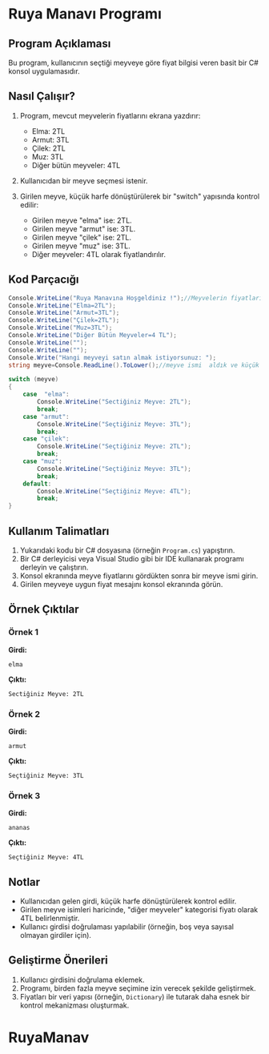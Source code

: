 # Ruya Manavı Programı

## Program Açıklaması
Bu program, kullanıcının seçtiği meyveye göre fiyat bilgisi veren basit bir C# konsol uygulamasıdır.

## Nasıl Çalışır?

1. Program, mevcut meyvelerin fiyatlarını ekrana yazdırır:
   - Elma: 2TL
   - Armut: 3TL
   - Çilek: 2TL
   - Muz: 3TL
   - Diğer bütün meyveler: 4TL

2. Kullanıcıdan bir meyve seçmesi istenir.
3. Girilen meyve, küçük harfe dönüştürülerek bir "switch" yapısında kontrol edilir:
   - Girilen meyve "elma" ise: 2TL.
   - Girilen meyve "armut" ise: 3TL.
   - Girilen meyve "çilek" ise: 2TL.
   - Girilen meyve "muz" ise: 3TL.
   - Diğer meyveler: 4TL olarak fiyatlandırılır.

## Kod Parçacığı

```csharp
Console.WriteLine("Ruya Manavına Hoşgeldiniz !");//Meyvelerin fiyatlarını ekrana yazdırdık
Console.WriteLine("Elma=2TL");
Console.WriteLine("Armut=3TL");
Console.WriteLine("Çilek=2TL");
Console.WriteLine("Muz=3TL");
Console.WriteLine("Diğer Bütün Meyveler=4 TL");
Console.WriteLine("");
Console.WriteLine("");
Console.Write("Hangi meyveyi satın almak istiyorsunuz: ");
string meyve=Console.ReadLine().ToLower();//meyve ismi  aldık ve küçük harfe dönüştürdük

switch (meyve)
{
	case  "elma":
		Console.WriteLine("Sectiğiniz Meyve: 2TL");
		break;
	case "armut":
		Console.WriteLine("Seçtiğiniz Meyve: 3TL");
		break;
	case "çilek": 
		Console.WriteLine("Seçtiğiniz Meyve: 2TL");
		break;
	case "muz":
		Console.WriteLine("Seçtiğiniz Meyve: 3TL");
		break;
	default:
		Console.WriteLine("Seçtiğiniz Meyve: 4TL");
		break;
}
```

## Kullanım Talimatları

1. Yukarıdaki kodu bir C# dosyasına (örneğin `Program.cs`) yapıştırın.
2. Bir C# derleyicisi veya Visual Studio gibi bir IDE kullanarak programı derleyin ve çalıştırın.
3. Konsol ekranında meyve fiyatlarını gördükten sonra bir meyve ismi girin.
4. Girilen meyveye uygun fiyat mesajını konsol ekranında görün.

## Örnek Çıktılar

### Örnek 1
**Girdi:**
```text
elma
```
**Çıktı:**
```text
Sectiğiniz Meyve: 2TL
```

### Örnek 2
**Girdi:**
```text
armut
```
**Çıktı:**
```text
Seçtiğiniz Meyve: 3TL
```

### Örnek 3
**Girdi:**
```text
ananas
```
**Çıktı:**
```text
Seçtiğiniz Meyve: 4TL
```

## Notlar

- Kullanıcıdan gelen girdi, küçük harfe dönüştürülerek kontrol edilir.
- Girilen meyve isimleri haricinde, "diğer meyveler" kategorisi fiyatı olarak 4TL belirlenmiştir.
- Kullanıcı girdisi doğrulaması yapılabilir (örneğin, boş veya sayısal olmayan girdiler için).

## Geliştirme Önerileri

1. Kullanıcı girdisini doğrulama eklemek.
2. Programı, birden fazla meyve seçimine izin verecek şekilde geliştirmek.
3. Fiyatları bir veri yapısı (örneğin, `Dictionary`) ile tutarak daha esnek bir kontrol mekanizması oluşturmak.
# RuyaManav

